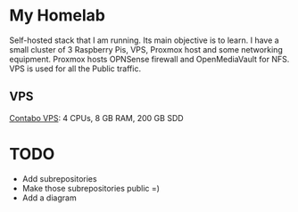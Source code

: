 # My Homelab

Self-hosted stack that I am running. Its main objective is to learn. I have a small cluster of 3 Raspberry Pis, VPS, Proxmox host and some networking equipment. Proxmox hosts OPNSense firewall and OpenMediaVault for NFS. VPS is used for all the Public traffic.

## VPS 

[Contabo VPS](https://contabo.com/?show=configurator&vserver_id=221): 4 CPUs, 8 GB RAM, 200 GB SDD

# TODO
- Add subrepositories
- Make those subrepositories public =)
- Add a diagram

